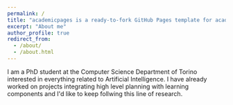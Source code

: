 ```yaml
---
permalink: /
title: "academicpages is a ready-to-fork GitHub Pages template for academic personal websites"
excerpt: "About me"
author_profile: true
redirect_from: 
  - /about/
  - /about.html
---
```


I am a PhD student at the Computer Science Department of Torino interested in everything related to Artificial Intelligence. I have already worked on projects integrating high level planning with learning components and I'd like to keep follwing this line of research. 


